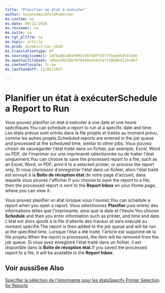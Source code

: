 ```yaml
---
title: "Planifier un état à exécuter"
author: SusanneWindfeldPedersen
ms.custom: na
ms.date: 09/22/2016
ms.reviewer: na
ms.suite: na
ms.tgt_pltfrm: na
ms.topic: article
ms.prod: dynamics-nav-2018
ms.translationtype: HT
ms.sourcegitcommit: 1dfba8b14019991c95f40ffd5f7fbaed5df414eb
ms.openlocfilehash: c8bac9922bb70765e9a26425a715888b4119c097
ms.contentlocale: fr-be
ms.lasthandoff: 12/01/2017

---
```

    
# <a name="schedule-a-report-to-run"></a><span data-ttu-id="69485-102">Planifier un état à exécuter</span><span class="sxs-lookup"><span data-stu-id="69485-102">Schedule a Report to Run</span></span>
<span data-ttu-id="69485-103">Vous pouvez planifier un état à exécuter à une date et une heure spécifiques.</span><span class="sxs-lookup"><span data-stu-id="69485-103">You can schedule a report to run at a specific date and time.</span></span> <span data-ttu-id="69485-104">Les états prévus sont entrés dans la file projets et traités au moment prévu, comme les autres projets.</span><span class="sxs-lookup"><span data-stu-id="69485-104">Scheduled reports are entered in the job queue and processed at the scheduled time, similar to other jobs.</span></span> <span data-ttu-id="69485-105">Vous pouvez choisir de sauvegarder l'état traité dans un fichier, par exemple, Excel, Word ou PDF, de l'imprimer sur une imprimante sélectionnée ou de traiter l'état uniquement.</span><span class="sxs-lookup"><span data-stu-id="69485-105">You can choose to save the processed report to a file, such as an Excel, Word, or PDF, print it to a selected printer, or process the report only.</span></span> <span data-ttu-id="69485-106">Si vous choisissez d'enregistrer l'état dans un fichier, alors l'état traité est envoyé à la **Boîte de réception état** de votre page d'accueil, dans laquelle vous pouvez l'afficher.</span><span class="sxs-lookup"><span data-stu-id="69485-106">If you choose to save the report to a file, then the processed report is sent to the **Report Inbox** on your Home page, where you can view it.</span></span> 

<span data-ttu-id="69485-107">Vous pouvez planifier un état lorsque vous l'ouvrez.</span><span class="sxs-lookup"><span data-stu-id="69485-107">You can schedule a report when you open a report.</span></span> <span data-ttu-id="69485-108">Vous sélectionnez **Planifier** puis entrez des informations telles que l'imprimante, ainsi que la date et l'heure.</span><span class="sxs-lookup"><span data-stu-id="69485-108">You choose **Schedule** and then you enter information such as printer, and time and date.</span></span> <span data-ttu-id="69485-109">L'état est alors ajouté à la file d'attente des travaux et sera exécuté au moment spécifié.</span><span class="sxs-lookup"><span data-stu-id="69485-109">The report is then added to the job queue and will be run at the specified time.</span></span> <span data-ttu-id="69485-110">Lorsque l'état a été traité, l'article est supprimé de la file projets.</span><span class="sxs-lookup"><span data-stu-id="69485-110">When the report is processed, the item will be removed from the job queue.</span></span> <span data-ttu-id="69485-111">Si vous avez enregistré l'état traité dans un fichier, il est disponible dans la **Boîte de réception état**.</span><span class="sxs-lookup"><span data-stu-id="69485-111">If you saved the processed report to a file, it will be available in the **Report Inbox**.</span></span>

## <a name="see-also"></a><span data-ttu-id="69485-112">Voir aussi</span><span class="sxs-lookup"><span data-stu-id="69485-112">See Also</span></span>
[<span data-ttu-id="69485-113">Spécifier la sélection de l'imprimante pour les états</span><span class="sxs-lookup"><span data-stu-id="69485-113">Specify Printer Selection for Reports</span></span>](ui-specify-printer-selection-reports.md) 

 


